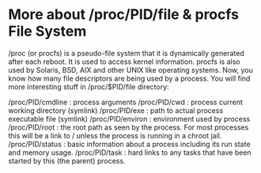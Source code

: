 # More about /proc/PID/file & procfs File System

/proc (or procfs) is a pseudo-file system that it is dynamically generated after each reboot. It is used to access kernel information. procfs is also used by Solaris, BSD, AIX and other UNIX like operating systems. Now, you know how many file descriptors are being used by a process. You will find more interesting stuff in /proc/$PID/file directory:

/proc/PID/cmdline : process arguments
/proc/PID/cwd : process current working directory (symlink)
/proc/PID/exe : path to actual process executable file (symlink)
/proc/PID/environ : environment used by process
/proc/PID/root : the root path as seen by the process. For most processes this will be a link to / unless the process is running in a chroot jail.
/proc/PID/status : basic information about a process including its run state and memory usage.
/proc/PID/task : hard links to any tasks that have been started by this (the parent) process.